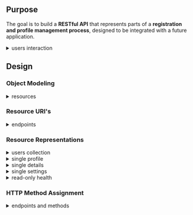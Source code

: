 ## Purpose

The goal is to build a **RESTful API** that represents parts of a **registration and profile management process**, designed to be integrated with a future application.

<details>
<summary>users interaction</summary>

- Register an account with name and email
- Receive a personalized welcome message upon registration
- Update their profile with individual various information
- Delete their account if necessary
- Get clear feedback in case of incorrect input or incomplete data

</details>

## Design

### Object Modeling

<details>
<summary>resources</summary>

 - users
 - profile
 - details
 - health
 - settings

</details>

### Resource URI's

<details>
<summary>endpoints</summary>
  
```plaintext
/users
/users/{userId}
  
/users/{userId}/profile

/users/{userId}/details
/users/{userId}/settings
/users/{userId}/health
```
</details>

### Resource Representations


<details>
<summary>users collection</summary>

```json
{
  "size": 2,
  "links": [
    {
      "rel": "self",
      "href": "/users"
    }
  ],
  "users": [
    {
      "id": "123456789",
      "email": "alice@example.com",
      "active": true,
      "verified": true,
      "createdAt": "2025-01-01T00:01Z",
      "updatedAt": "2025-01-01T00:01Z",
      "links": [
        {
          "rel": "self",
          "href": "/users/123456789"
        }
      ]
    },
    {
      "id": "102030405",
      "email": "alyze@example.com",
      "active": true,
      "verified": true,
      "createdAt": "2025-02-02T00:02Z",
      "updatedAt": "2025-01-01T00:01Z",
      "links": [
        { 
          "rel": "self", 
          "href": "/users/102030405"
        }
      ]
    }
  ]
}
```

</details>

<details>
<summary>single profile</summary>

```json
{
  "profiles": {
    "id": "998877",
    "userId": "123456789",
    "firstname": "Alice",
    "lastname": "Ali",
    "birthYear": 1990,
    "gender": "female",
    "city": "Oslo",
    "country": "Norway",
    "createdAt": "2025-01-01T00:01:00Z",
    "updatedAt": "2025-01-12T08:34:00Z",
    "links": [
      {
        "rel": "self",
        "href": "/profile/998877"
      }
    ]
  }
}
```

</details>

<details>
<summary>single details</summary>

```json
{
  "details": {
    "id": "776655",
    "userId": "123456789",
    "height": 165,
    "weight": 60,
    "dailyRoutine": "Standing and Moving",
    "trainingLevel": "2–4 days/week",
    "createdAt": "2025-01-01T00:01:00Z",
    "updatedAt": "2025-01-12T08:34:00Z",
    "links": [
      {
        "rel": "self",
        "href": "/users/123456789/details"
      }
    ]
  }
}
```

</details>

<details>
<summary>single settings</summary>

```json
{
  "settings": {
    "id": "443322",
    "userId": "123456789",
    "language": "en",
    "units": "normal",
    "darkMode": true,
    "notifications": {
      "email": true,
      "sms": false
    },
    "createdAt": "2025-01-01T00:01:00Z",
    "updatedAt": "2025-01-12T08:34:00Z",
    "links": [
      {
        "rel": "self",
        "href": "/users/123456789/settings"
      }
    ]
  }
}
```

</details>

<details>
<summary>read-only health</summary>

```json
{
  "health": {
    "age": 29,
    "height": 165,
    "weight": 60,
    "bmr": 1380.25,
    "activityFactor": 1.55,
    "calories": 2139.4
  },
  "links": [
    {
      "rel": "self",
      "href": "/users/123456789/health"
    }
  ]
}
```

</details>

### HTTP Method Assignment

<details>
<summary>endpoints and methods</summary>

```plaintext
/users                     POST

/users/{userId}            GET, DELETE

/users/{userId}/profile    POST, GET, PUT

/users/{userId}/details    POST, GET, PUT

/users/{userId}/settings   GET, PUT

/users/{userId}/health     GET 
```
</details>
